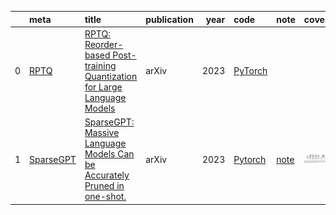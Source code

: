 |    | meta                                       | title                                                                                                            | publication   |   year | code                                               | note                                       | cover                                                               |
|---:|:-------------------------------------------|:-----------------------------------------------------------------------------------------------------------------|:--------------|-------:|:---------------------------------------------------|:-------------------------------------------|:--------------------------------------------------------------------|
|  0 | [RPTQ](../../meta/RPTQ.prototxt)           | [RPTQ: Reorder-based Post-training Quantization for Large Language Models](https://arxiv.org/pdf/2304.01089.pdf) | arXiv         |   2023 | [PyTorch](https://github.com/hahnyuan/RPTQ4LLM)    |                                            |                                                                     |
|  1 | [SparseGPT](../../meta/sparsegpt.prototxt) | [SparseGPT: Massive Language Models Can be Accurately Pruned in one-shot.](https://arxiv.org/pdf/2301.00774.pdf) | arXiv         |   2023 | [Pytorch](https://github.com/IST-DASLab/sparsegpt) | [note](../../notes/sparsegpt/SparseGPT.md) | <img width='400' alt='image' src='../../notes/sparsegpt/cover.jpg'> |